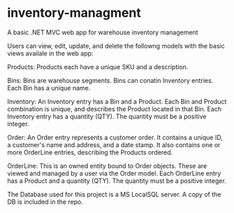 # inventory-managment
A basic .NET MVC web app for warehouse inventory management

Users can view, edit, update, and delete the followng models with the basic views availale in the web app:

Products: Products each have a unique SKU and a description.

Bins: Bins are warehouse segments. Bins can conatin Inventory entries. Each Bin has a unique name.

Inventory: An Inventory entry has a Bin and a Product. Each Bin and Product combination is unique, and
describes the Product located in that Bin. Each Inventory entry has a quantity (QTY). The quantity must be a positive integer.

Order: An Order entry represents a customer order. It contains a unique ID, a customer's name and address, and a date stamp.
It also contains one or more OrderLine entries, describing the Products ordered.

OrderLine: This is an owned entity bound to Order objects. These are viewed and managed by a user via the Order model.
Each OrderLine entry has a Product and a quantity (QTY). The quantity must be a positive integer.

The Database used for this project is a MS LocalSQL server. A copy of the DB is included in the repo.
